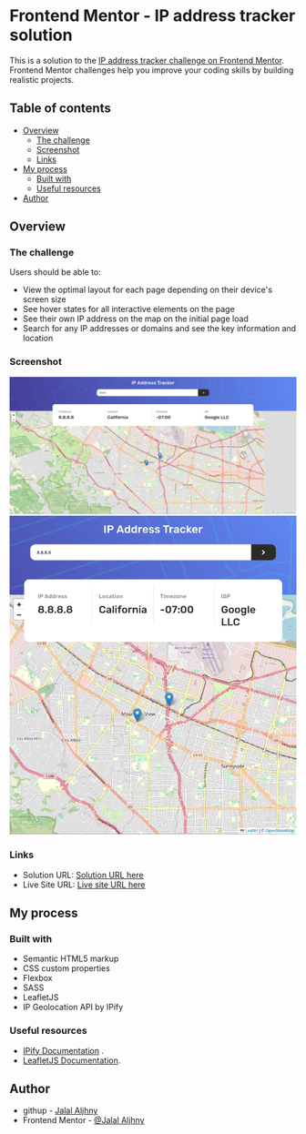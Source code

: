 # Frontend Mentor - IP address tracker solution

This is a solution to the [IP address tracker challenge on Frontend Mentor](https://www.frontendmentor.io/challenges/ip-address-tracker-I8-0yYAH0). Frontend Mentor challenges help you improve your coding skills by building realistic projects.

## Table of contents

- [Overview](#overview)
  - [The challenge](#the-challenge)
  - [Screenshot](#screenshot)
  - [Links](#links)
- [My process](#my-process)
  - [Built with](#built-with)
  - [Useful resources](#useful-resources)
- [Author](#author)

## Overview

### The challenge

Users should be able to:

- View the optimal layout for each page depending on their device's screen size
- See hover states for all interactive elements on the page
- See their own IP address on the map on the initial page load
- Search for any IP addresses or domains and see the key information and location

### Screenshot

![Desktop](images/Screenshot2.png)
![Mobile](images/Screenshot1.png)

### Links

- Solution URL: [Solution URL here](https://github.com/Jalal-Aljhny/Frontend-Mentor-IP-Address-Tracker)
- Live Site URL: [Live site URL here](https://jalal-aljhny.github.io/Frontend-Mentor-IP-Address-Tracker/)

## My process

### Built with

- Semantic HTML5 markup
- CSS custom properties
- Flexbox
- SASS
- LeafletJS
- IP Geolocation API by IPify

### Useful resources

- [IPify Documentation](https://geo.ipify.org/docs) .
- [LeafletJS Documentation](https://leafletjs.com/reference.html).

## Author

- githup - [Jalal Aljhny](https://github.com/Jalal-Aljhny)
- Frontend Mentor - [@Jalal Aljhny](https://www.frontendmentor.io/profile/Jalal-Aljhny)

